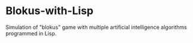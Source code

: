 # Blokus-with-Lisp
Simulation of "blokus" game with multiple artificial intelligence algorithms programmed in Lisp.
